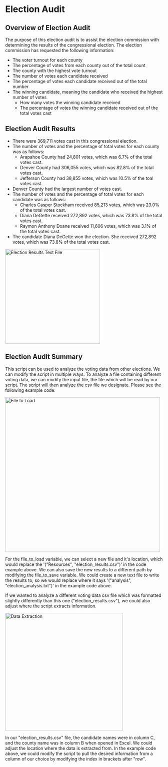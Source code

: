 # Election Audit

## Overview of Election Audit

The purpose of this election audit is to assist the election commission with determining the results of the congressional election. The election commission has requested the following information:
- The voter turnout for each county
- The percentage of votes from each county out of the total count
- The county with the highest vote turnout
- The number of votes each candidate received
- The percentage of votes each candidate received out of the total number
- The winning candidate, meaning the candidate who received the highest number of votes
  - How many votes the winning candidate received
  - The percentage of votes the winning candidate received out of the total votes cast

## Election Audit Results
- There were 369,711 votes cast in this congressional election.
- The number of votes and the percentage of total votes for each county was as follows:
  - Arapahoe County had 24,801 votes, which was 6.7% of the total votes cast.
  - Denver County had 306,055 votes, which was 82.8% of the total votes cast.
  - Jefferson County had 38,855 votes, which was 10.5% of the toal votes cast.
- Denver County had the largest number of votes cast.
- The number of votes and the percentage of total votes for each candidate was as follows:
  - Charles Casper Stockham received 85,213 votes, which was 23.0% of the total votes cast.
  - Diana DeGette received 272,892 votes, which was 73.8% of the total votes cast.
  - Raymon Anthony Doane received 11,606 votes, which was 3.1% of the total votes cast.
- The candidate Diana DeGette won the election. She received 272,892 votes, which was 73.8% of the total votes cast.

<img width="303" alt="Election Results Text File" src="https://user-images.githubusercontent.com/88804543/132064522-0de559de-87f3-4c44-9af8-319f2e9a8995.png">

## Election Audit Summary

This script can be used to analyze the voting data from other elections. We can modify the script in multiple ways. To analyze a file containing different voting data, we can modify the input file, the file which will be read by our script. The script will then analyze the csv file we designate. Please see the following example code:

<img width="495" alt="File to Load" src="https://user-images.githubusercontent.com/88804543/132064886-e8f3596f-88cc-4d32-adc7-42e92410f0f7.png">

For the file_to_load variable, we can select a new file and it's location, which would replace the '("Resources", "election_results.csv")' in the code example above. We can also save the new results to a different path by modifying the file_to_save variable. We could create a new text file to write the results to; so we would replace where it says '("analysis", "election_analysis.txt")' in the example code above.

If we wanted to analyze a different voting data csv file which was formatted slightly differently than this one ("election_results.csv"), we could also adjust where the script extracts information.

<img width="376" alt="Data Extraction" src="https://user-images.githubusercontent.com/88804543/132067109-7233f950-fb47-42ad-9765-dfa2954bcb32.png">

In our "election_results.csv" file, the candidate names were in column C, and the county name was in column B when opened in Excel. We could adjust the location where the data is extracted from. In the example code above, we could modify the script to pull the desired information from a column of our choice by modifying the index in brackets after "row".

